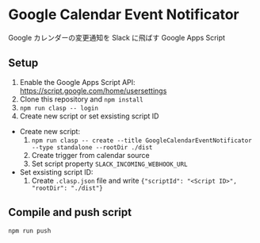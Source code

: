 # Google Calendar Event Notificator

Google カレンダーの変更通知を Slack に飛ばす Google Apps Script

## Setup

1. Enable the Google Apps Script API: https://script.google.com/home/usersettings
2. Clone this repository and `npm install`
3. `npm run clasp -- login`
4. Create new script or set exsisting script ID

- Create new script:
  1. `npm run clasp -- create --title GoogleCalendarEventNotificator --type standalone --rootDir ./dist`
  2. Create trigger from calendar source
  3. Set script property `SLACK_INCOMING_WEBHOOK_URL`
- Set exsisting script ID:
  1. Create `.clasp.json` file and write `{"scriptId": "<Script ID>", "rootDir": "./dist"}`

## Compile and push script

```
npm run push
```

